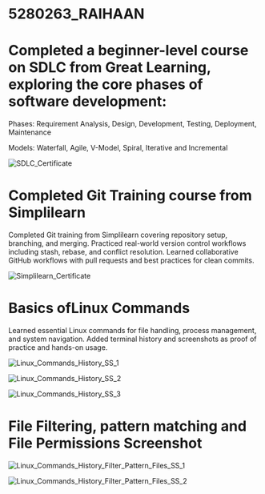# 5280263_RAIHAAN

# Completed a beginner-level course on SDLC from Great Learning, exploring the core phases of software development:

Phases: Requirement Analysis, Design, Development, Testing, Deployment, Maintenance

Models: Waterfall, Agile, V-Model, Spiral, Iterative and Incremental

![SDLC_Certificate](https://github.com/RaihaanAman/5280263_RAIHAAN/blob/0ab730a8f2f84c9a41cfcff00901e5831bab412a/SDLC/5280263_RAIHAAN_GreatLearning_SDLC.png)

# Completed Git Training course from Simplilearn

Completed Git training from Simplilearn covering repository setup, branching, and merging.
Practiced real-world version control workflows including stash, rebase, and conflict resolution.
Learned collaborative GitHub workflows with pull requests and best practices for clean commits.

![Simplilearn_Certificate](https://github.com/RaihaanAman/5280263_RAIHAAN/blob/3fa8cdb011b4bb3a8de48dd46771eedbe3f0763d/Git/5280263_Simplilearn_Certificate.png)

# Basics ofLinux Commands

Learned essential Linux commands for file handling, process management, and system navigation.
Added terminal history and screenshots as proof of practice and hands-on usage.

![Linux_Commands_History_SS_1](https://github.com/RaihaanAman/5280263_RAIHAAN/blob/b445703ac353071d0a47e587f56c33b5bc84a4f6/Linux/Linux_SS_History_1.png)

![Linux_Commands_History_SS_2](https://github.com/RaihaanAman/5280263_RAIHAAN/blob/b445703ac353071d0a47e587f56c33b5bc84a4f6/Linux/Linux_SS_History_2.png)

![Linux_Commands_History_SS_3](https://github.com/RaihaanAman/5280263_RAIHAAN/blob/b445703ac353071d0a47e587f56c33b5bc84a4f6/Linux/Linux_SS_History_3.png)

# File Filtering, pattern matching and File Permissions Screenshot

![Linux_Commands_History_Filter_Pattern_Files_SS_1](https://github.com/RaihaanAman/5280263_RAIHAAN/blob/c48102bbc69447a4f799a098f2badb326b5e45d8/Linux/Linux_Filter_Pattern_Permission_SS_1.png)

![Linux_Commands_History_Filter_Pattern_Files_SS_2](https://github.com/RaihaanAman/5280263_RAIHAAN/blob/c48102bbc69447a4f799a098f2badb326b5e45d8/Linux/Linux_Filter_Pattern_Permission_SS_2.png)


